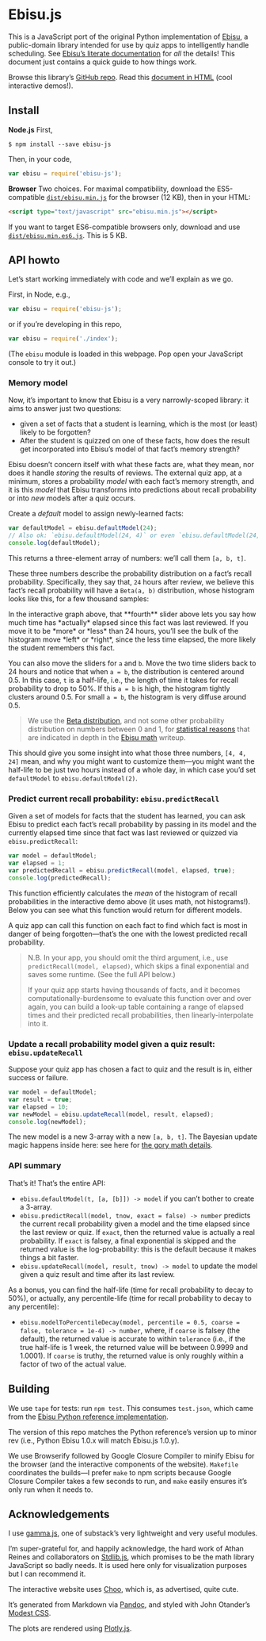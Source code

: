 # Ebisu.js

This is a JavaScript port of the original Python implementation of [Ebisu](https://github.com/fasiha/ebisu), a public-domain library intended for use by quiz apps to intelligently handle scheduling. See [Ebisu’s literate documentation](https://github.com/fasiha/ebisu) for *all* the details! This document just contains a quick guide to how things work.

Browse this library’s [GitHub repo](https://github.com/fasiha/ebisu.js). Read this [document in HTML](https://fasiha.github.io/ebisu.js/) (cool interactive demos!).

## Install

**Node.js** First,
```
$ npm install --save ebisu-js
```
Then, in your code,
```js
var ebisu = require('ebisu-js');
```

**Browser** Two choices. For maximal compatibility, download the ES5-compatible [`dist/ebisu.min.js`](https://raw.githubusercontent.com/fasiha/ebisu.js/gh-pages/dist/ebisu.min.js) for the browser (12 KB), then in your HTML:
```html
<script type="text/javascript" src="ebisu.min.js"></script>
```

If you want to target ES6-compatible browsers only, download and use [`dist/ebisu.min.es6.js`](https://raw.githubusercontent.com/fasiha/ebisu.js/gh-pages/dist/ebisu.min.es6.js). This is 5 KB.

## API howto

Let’s start working immediately with code and we’ll explain as we go.

First, in Node, e.g.,
```js
var ebisu = require('ebisu-js');
```
or if you’re developing in this repo,
```js
var ebisu = require('./index');
```

(The `ebisu` module is loaded in this webpage. Pop open your JavaScript console to try it out.)

### Memory model

Now, it’s important to know that Ebisu is a very narrowly-scoped library: it aims to answer just two questions:
- given a set of facts that a student is learning, which is the most (or least) likely to be forgotten?
- After the student is quizzed on one of these facts, how does the result get incorporated into Ebisu’s model of that fact’s memory strength?

Ebisu doesn’t concern itself with what these facts are, what they mean, nor does it handle *storing* the results of reviews. The external quiz app, at a minimum, stores a probability *model* with each fact’s memory strength, and it is this *model* that Ebisu transforms into predictions about recall probability or into *new* models after a quiz occurs.

Create a *default* model to assign newly-learned facts:
```js
var defaultModel = ebisu.defaultModel(24);
// Also ok: `ebisu.defaultModel(24, 4)` or even `ebisu.defaultModel(24, 4, 4)`.
console.log(defaultModel);
```
This returns a three-element array of numbers: we’ll call them `[a, b, t]`.

These three numbers describe the probability distribution on a fact’s recall probability. Specifically, they say that, `24` hours after review, we believe this fact’s recall probability will have a `Beta(a, b)` distribution, whose histogram looks like this, for a few thousand samples:
<div id="betarng-choo"></div>
<div id="betarng-render"></div>
In the interactive graph above, that **fourth** slider above lets you say how much time has *actually* elapsed since this fact was last reviewed. If you move it to be *more* or *less* than 24 hours, you’ll see the bulk of the histogram move *left* or *right*, since the less time elapsed, the more likely the student remembers this fact.

You can also move the sliders for `a` and `b`. Move the two time sliders back to 24 hours and notice that when `a = b`, the distribution is centered around 0.5. In this case, `t` is a half-life, i.e., the length of time it takes for recall probability to drop to 50%. If this `a = b` is high, the histogram tightly clusters around 0.5. For small `a = b`, the histogram is very diffuse around 0.5.

> We use the [Beta distribution](https://en.wikipedia.org/wiki/Beta_distribution), and not some other probability distribution on numbers between 0 and 1, for [statistical reasons](https://en.wikipedia.org/wiki/Conjugate_prior) that are indicated in depth in the [Ebisu math](https://fasiha.github.io/ebisu/#bernoulli-quizzes) writeup.

This should give you some insight into what those three numbers, `[4, 4, 24]` mean, and why you might want to customize them—you might want the half-life to be just two hours instead of a whole day, in which case you’d set `defaultModel` to `ebisu.defaultModel(2)`.

### Predict current recall probability: `ebisu.predictRecall`

Given a set of models for facts that the student has learned, you can ask Ebisu to predict each fact’s recall probability by passing in its model and the currently elapsed time since that fact was last reviewed or quizzed via `ebisu.predictRecall`:
```js
var model = defaultModel;
var elapsed = 1;
var predictedRecall = ebisu.predictRecall(model, elapsed, true);
console.log(predictedRecall);
```
This function efficiently calculates the *mean* of the histogram of recall probabilities in the interactive demo above (it uses math, not histograms!). Below you can see what this function would return for different models.
<div id="predict-choo"></div>
<div id="predict-render"></div>

A quiz app can call this function on each fact to find which fact is most in danger of being forgotten—that’s the one with the lowest predicted recall probability.

> N.B. In your app, you should omit the third argument, i.e., use `predictRecall(model, elapsed)`, which skips a final exponential and saves some runtime. (See the full API below.)
>
> If your quiz app starts having thousands of facts, and it becomes computationally-burdensome to evaluate this function over and over again, you can build a look-up table containing a range of elapsed times and their predicted recall probabilities, then linearly-interpolate into it.

### Update a recall probability model given a quiz result: `ebisu.updateRecall`

Suppose your quiz app has chosen a fact to quiz and the result is in, either success or failure.
```js
var model = defaultModel;
var result = true;
var elapsed = 10;
var newModel = ebisu.updateRecall(model, result, elapsed);
console.log(newModel);
```
The new model is a new 3-array with a new `[a, b, t]`. The Bayesian update magic happens inside here: see here for [the gory math details](https://fasiha.github.io/ebisu/#updating-the-posterior-with-quiz-results).

### API summary

That’s it! That’s the entire API:
- `ebisu.defaultModel(t, [a, [b]]) -> model` if you can’t bother to create a 3-array.
- `ebisu.predictRecall(model, tnow, exact = false) -> number` predicts the current recall probability given a model and the time elapsed since the last review or quiz. If `exact`, then the returned value is actually a real probability. If `exact` is falsey, a final exponential is skipped and the returned value is the log-probability: this is the default because it makes things a bit faster.
- `ebisu.updateRecall(model, result, tnow) -> model` to update the model given a quiz result and time after its last review.

As a bonus, you can find the half-life (time for recall probability to decay to 50%), or actually, any percentile-life (time for recall probability to decay to any percentile):
- `ebisu.modelToPercentileDecay(model, percentile = 0.5, coarse = false, tolerance = 1e-4) -> number`, where, if `coarse` is falsey (the default), the returned value is accurate to within `tolerance` (i.e., if the true half-life is 1 week, the returned value will be between 0.9999 and 1.0001). If `coarse` is truthy, the returned value is only roughly within a factor of two of the actual value.

## Building

We use `tape` for tests: run `npm test`. This consumes `test.json`, which came from the [Ebisu Python reference implementation](https://fasiha.github.io/ebisu/).

The version of this repo matches the Python reference’s version up to minor rev (i.e., Python Ebisu 1.0.x will match Ebisu.js 1.0.y).

We use Browserify followed by Google Closure Compiler to minify Ebisu for the browser (and the interactive components of the website). `Makefile` coordinates the builds—I prefer `make` to npm scripts because Google Closure Compiler takes a few seconds to run, and `make` easily ensures it’s only run when it needs to.

## Acknowledgements

I use [gamma.js](https://github.com/substack/gamma.js), one of substack’s very lightweight and very useful modules.

I’m super-grateful for, and happily acknowledge, the hard work of Athan Reines and collaborators on [Stdlib.js](https://github.com/stdlib-js/stdlib), which promises to be the math library JavaScript so badly needs. It is used here only for visualization purposes but I can recommend it.

The interactive website uses [Choo](https://choo.io), which is, as advertised, quite cute.

It’s generated from Markdown via [Pandoc](http://pandoc.org), and styled with John Otander’s [Modest CSS](http://markdowncss.github.io/modest/).

The plots are rendered using [Plotly.js](https://github.com/plotly/plotly.js/).
